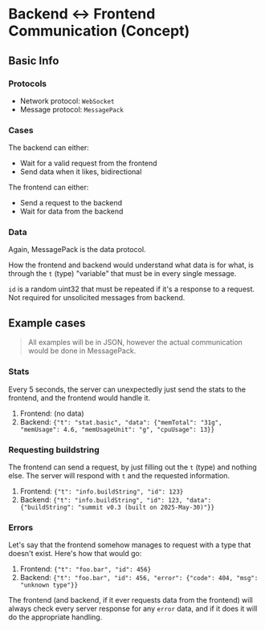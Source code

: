 # Backend <-> Frontend Communication (Concept)

## Basic Info

### Protocols

- Network protocol: `WebSocket`
- Message protocol: `MessagePack`

### Cases

The backend can either:

- Wait for a valid request from the frontend
- Send data when it likes, bidirectional

The frontend can either:

- Send a request to the backend
- Wait for data from the backend

### Data

Again, MessagePack is the data protocol.

How the frontend and backend would understand what data is for what, is through the `t` (type) "variable" that must be in every single message.

`id` is a random uint32 that must be repeated if it's a response to a request. Not required for unsolicited messages from backend.

## Example cases

> All examples will be in JSON, however the actual communication would be done in MessagePack.

### Stats

Every 5 seconds, the server can unexpectedly just send the stats to the frontend, and the frontend would handle it.

1. Frontend: (no data)
2. Backend: `{"t": "stat.basic", "data": {"memTotal": "31g", "memUsage": 4.6, "memUsageUnit": "g", "cpuUsage": 13}}`

### Requesting buildstring

The frontend can send a request, by just filling out the `t` (type) and nothing else. The server will respond with `t` and the requested information.

1. Frontend: `{"t": "info.buildString", "id": 123}`
2. Backend: `{"t": "info.buildString", "id": 123, "data": {"buildString": "summit v0.3 (built on 2025-May-30)"}}`

### Errors

Let's say that the frontend somehow manages to request with a type that doesn't exist. Here's how that would go:

1. Frontend: `{"t": "foo.bar", "id": 456}`
2. Backend: `{"t": "foo.bar", "id": 456, "error": {"code": 404, "msg": "unknown type"}}`

The frontend (and backend, if it ever requests data from the frontend) will always check every server response for any `error` data, and if it does it will do the appropriate handling.